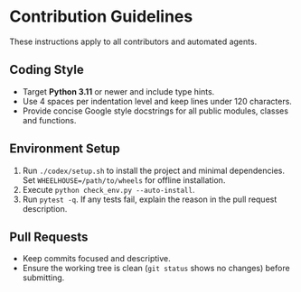# Contribution Guidelines

These instructions apply to all contributors and automated agents.

## Coding Style
- Target **Python 3.11** or newer and include type hints.
- Use 4 spaces per indentation level and keep lines under 120 characters.
- Provide concise Google style docstrings for all public modules, classes and functions.

## Environment Setup
1. Run `./codex/setup.sh` to install the project and minimal dependencies. Set `WHEELHOUSE=/path/to/wheels` for offline installation.
2. Execute `python check_env.py --auto-install`.
3. Run `pytest -q`. If any tests fail, explain the reason in the pull request description.

## Pull Requests
- Keep commits focused and descriptive.
- Ensure the working tree is clean (`git status` shows no changes) before submitting.

